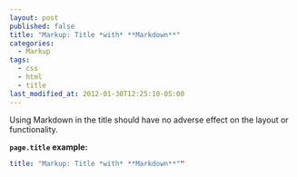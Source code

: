 ```yaml
---
layout: post
published: false
title: "Markup: Title *with* **Markdown**"
categories:
  - Markup
tags:
  - css
  - html
  - title
last_modified_at: 2012-01-30T12:25:10-05:00
---
```


Using Markdown in the title should have no adverse effect on the layout or functionality.

**`page.title` example:**

```yaml
title: "Markup: Title *with* **Markdown**""
```
